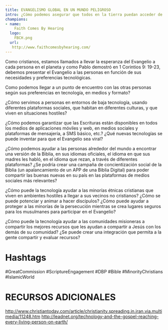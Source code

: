```yaml
---
title: EVANGELISMO GLOBAL EN UN MUNDO PELIGROSO
intro: ¿Cómo podemos asegurar que todos en la tierra puedan acceder de forma segura a la Biblia en su propio idioma, incluso en los rincones más remotos y hostiles del mundo?
champions:
- name:
    Faith Comes By Hearing
  logo:
    FBCH.png
  url:
   http://www.faithcomesbyhearing.com/
---
```

Como cristianos, estamos llamados a llevar la esperanza del Evangelio a cada persona en el planeta y como Pablo demostró en 1 Corintios 9: 19-23, debemos presentar el Evangelio a las personas en función de sus necesidades y preferencias tecnológicas.

Como podemos llegar a un punto de encuentro con las otras personas según sus preferencias en tecnología, en medios y formato?

¿Cómo servimos a personas en entornos de baja tecnología, usando diferentes plataformas sociales, que habitan en  diferentes culturas, y que viven en situaciones hostiles?

¿Cómo podemos garantizar que las Escrituras están disponibles en todos los medios de aplicaciones móviles y web, en medios sociales y plataformas de mensajería, a SMS básico, etc.? ¿Qué nuevas tecnologías se puede inventar para que el Evangelio sea viral?

¿Cómo podemos ayudar a las personas alrededor del mundo a encontrar una versión de la Biblia, en sus idiomas oficiales, el idioma en que sus madres les habló, en el idioma que rezan, a través de diferentes plataformas? ¿Se podría crear una campaña de concientización social de la Biblia (un apalancamiento de un APP de una Biblia Digital) para poder compartir las buenas nuevas en su país en las plataformas de medios sociales más relevantes? 

¿Cómo puede la tecnología ayudar a las minorías étnicas cristianas que viven en ambientes hostiles a llegar a sus vecinos no cristianos? ¿Cómo se puede potenciar y animar a hacer discípulos? ¿Cómo puede ayudar a proteger a las minorías de la persecución mientras se crea lugares seguros para los musulmanes para participar en el Evangelio?

¿Cómo puede la tecnología ayudar a las comunidades misioneras a compartir los mejores recursos que les ayudan a compartir a Jesús con los demás de su comunidad? ¿Se puede crear una integración que permita a la gente compartir y evaluar recursos? 


# Hashtags
\#GreatCommission \#ScriptureEngagement \#DBP \#Bible \#MinorityChristians \#IslamicWorld

# RECURSOS ADICIONALES
http://www.christiantoday.com/article/christianity.spreading.in.iran.via.multimedia/11248.htm
http://leadnet.org/technology-and-the-gospel-reaching-every-living-person-on-earth/

